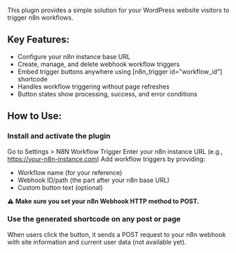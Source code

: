 This plugin provides a simple solution for your WordPress website visitors to trigger n8n workflows.

## Key Features:

* Configure your n8n instance base URL
* Create, manage, and delete webhook workflow triggers
* Embed trigger buttons anywhere using [n8n_trigger id="workflow_id"] shortcode
* Handles workflow triggering without page refreshes
* Button states show processing, success, and error conditions

## How to Use:

### Install and activate the plugin
Go to Settings > N8N Workflow Trigger
Enter your n8n instance URL (e.g., https://your-n8n-instance.com)
Add workflow triggers by providing:

- Workflow name (for your reference)
- Webhook ID/path (the part after your n8n base URL)
- Custom button text (optional)

⚠️ **Make sure you set your n8n Webhook HTTP method to POST.**


### Use the generated shortcode on any post or page
When users click the button, it sends a POST request to your n8n webhook with site information and current user data (not available yet).
